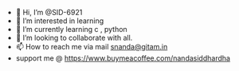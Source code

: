 - 👋 Hi, I’m @SID-6921
- 👀 I’m interested in learning
- 🌱 I’m currently learning c , python
- 👥 I’m looking to collaborate with all.
- 📫 How to reach me via mail snanda@gitam.in
- support me @ https://www.buymeacoffee.com/nandasiddhardha
<!---
SID-6921/SID-6921 is a ✨ special ✨ repository because its `README.md` (this file) appears on your GitHub profile.
You can click the Preview link to take a look at your changes.
--->
